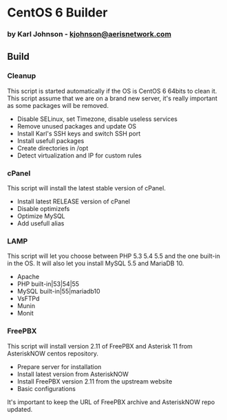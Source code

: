 # CentOS 6 Builder
### by Karl Johnson - kjohnson@aerisnetwork.com

## Build

### Cleanup

This script is started automatically if the OS is CentOS 6 64bits to clean it. This script assume that we are on a brand new server, it's really important as some packages will be removed.

* Disable SELinux, set Timezone, disable useless services
* Remove unused packages and update OS
* Install Karl's SSH keys and switch SSH port
* Install usefull packages
* Create directories in /opt
* Detect virtualization and IP for custom rules

### cPanel

This script will install the latest stable version of cPanel.

* Install latest RELEASE version of cPanel
* Disable optimizefs
* Optimize MySQL
* Add usefull alias

### LAMP

This script will let you choose between PHP 5.3 5.4 5.5 and the one built-in in the OS. It will also let you install MySQL 5.5 and MariaDB 10.

* Apache
* PHP built-in|53|54|55
* MySQL built-in|55|mariadb10
* VsFTPd
* Munin
* Monit

### FreePBX

This script will install version 2.11 of FreePBX and Asterisk 11 from AsteriskNOW centos repository.

* Prepare server for installation
* Install latest version from AsteriskNOW
* Install FreePBX version 2.11 from the upstream website
* Basic configurations

It's important to keep the URL of FreePBX archive and AsteriskNOW repo updated.

